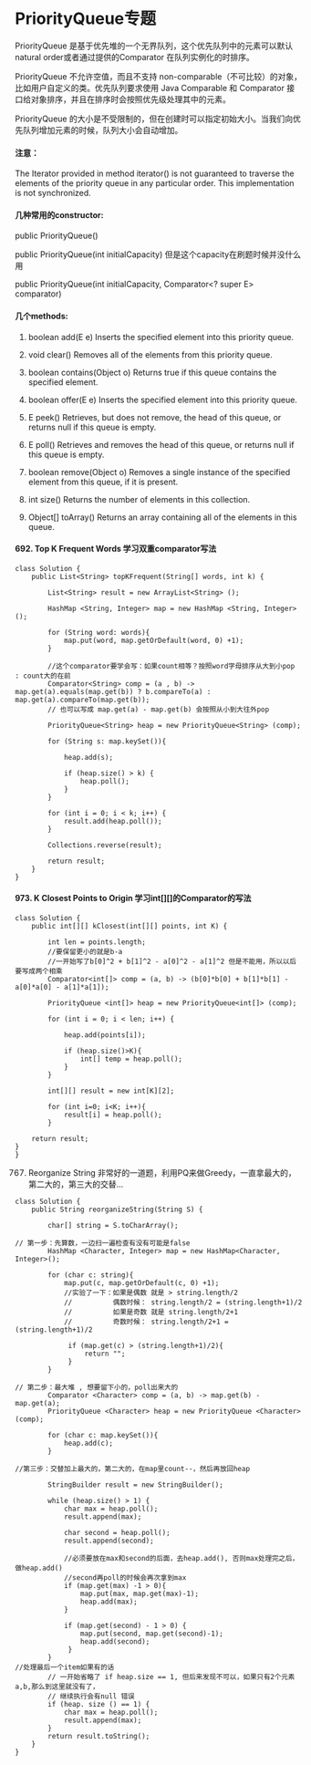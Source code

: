 # PriorityQueue专题

PriorityQueue 是基于优先堆的一个无界队列，这个优先队列中的元素可以默认natural order或者通过提供的Comparator 在队列实例化的时排序。

PriorityQueue 不允许空值，而且不支持 non-comparable（不可比较）的对象，比如用户自定义的类。优先队列要求使用 Java Comparable 和 Comparator 接口给对象排序，并且在排序时会按照优先级处理其中的元素。

PriorityQueue 的大小是不受限制的，但在创建时可以指定初始大小。当我们向优先队列增加元素的时候，队列大小会自动增加。

#### 注意：
The Iterator provided in method iterator() is not guaranteed to traverse the elements of the priority queue in any particular order.
This implementation is not synchronized. 

#### 几种常用的constructor:

public PriorityQueue()

public PriorityQueue(int initialCapacity) 但是这个capacity在刷题时候并没什么用

public PriorityQueue(int initialCapacity, Comparator<? super E> comparator)

#### 几个methods: 

1.	boolean	add(E e)
Inserts the specified element into this priority queue.

2.	void	clear()
Removes all of the elements from this priority queue.

3.	boolean	contains(Object o)
Returns true if this queue contains the specified element.

4.	boolean	offer(E e)
Inserts the specified element into this priority queue.

5.	E	peek()
Retrieves, but does not remove, the head of this queue, or returns null if this queue is empty.

6.	E	poll()
Retrieves and removes the head of this queue, or returns null if this queue is empty.

7.	boolean	remove(Object o)
Removes a single instance of the specified element from this queue, if it is present.

8.	int	size()
Returns the number of elements in this collection.

9.	Object[]	toArray()
Returns an array containing all of the elements in this queue.


#### 692. Top K Frequent Words  学习双重comparator写法

```
class Solution {
    public List<String> topKFrequent(String[] words, int k) {
        
        List<String> result = new ArrayList<String> ();
        
        HashMap <String, Integer> map = new HashMap <String, Integer>();
        
        for (String word: words){
            map.put(word, map.getOrDefault(word, 0) +1);
        }
        
        //这个comparator要学会写：如果count相等？按照word字母排序从大到小pop : count大的在前
        Comparator<String> comp = (a , b) -> map.get(a).equals(map.get(b)) ? b.compareTo(a) : map.get(a).compareTo(map.get(b));
        // 也可以写成 map.get(a) - map.get(b) 会按照从小到大往外pop
        
        PriorityQueue<String> heap = new PriorityQueue<String> (comp);
        
        for (String s: map.keySet()){
            
            heap.add(s);
            
            if (heap.size() > k) {
                heap.poll();
            }
        }
        
        for (int i = 0; i < k; i++) {
            result.add(heap.poll());
        }
        
        Collections.reverse(result);
        
        return result;
    }
}
```

#### 973. K Closest Points to Origin 学习int[][]的Comparator的写法
```
class Solution {
    public int[][] kClosest(int[][] points, int K) {
        
        int len = points.length;
        //要保留更小的就是b-a 
        //一开始写了b[0]^2 + b[1]^2 - a[0]^2 - a[1]^2 但是不能用，所以以后要写成两个相乘
        Comparator<int[]> comp = (a, b) -> (b[0]*b[0] + b[1]*b[1] - a[0]*a[0] - a[1]*a[1]);
        
        PriorityQueue <int[]> heap = new PriorityQueue<int[]> (comp);
        
        for (int i = 0; i < len; i++) {

            heap.add(points[i]);
            
            if (heap.size()>K){
                int[] temp = heap.poll();
            }
        }
    
        int[][] result = new int[K][2];
    
        for (int i=0; i<K; i++){
            result[i] = heap.poll();
        }
    
    return result;
}
}
```

767. Reorganize String 非常好的一道题，利用PQ来做Greedy，一直拿最大的，第二大的，第三大的交替...

```
class Solution {
    public String reorganizeString(String S) {
        
        char[] string = S.toCharArray();
        
// 第一步：先算数，一边扫一遍检查有没有可能是false
        HashMap <Character, Integer> map = new HashMap<Character, Integer>();
        
        for (char c: string){
            map.put(c, map.getOrDefault(c, 0) +1);
            //实验了一下：如果是偶数 就是 > string.length/2 
            //          偶数时候： string.length/2 = (string.length+1)/2
            //          如果是奇数 就是 string.length/2+1
            //          奇数时候： string.length/2+1 =  (string.length+1)/2
            
             if (map.get(c) > (string.length+1)/2){
                 return "";
             }
        }
        
// 第二步：最大堆 , 想要留下小的，poll出来大的
        Comparator <Character> comp = (a, b) -> map.get(b) - map.get(a);
        PriorityQueue <Character> heap = new PriorityQueue <Character>(comp);
        
        for (char c: map.keySet()){
            heap.add(c);
        }
        
//第三步：交替加上最大的，第二大的，在map里count--，然后再放回heap
        
        StringBuilder result = new StringBuilder();
        
        while (heap.size() > 1) {
            char max = heap.poll();
            result.append(max);
            
            char second = heap.poll();
            result.append(second);
            
            //必须要放在max和second的后面，去heap.add(), 否则max处理完之后，做heap.add()
            //second再poll的时候会再次拿到max
            if (map.get(max) -1 > 0){
                map.put(max, map.get(max)-1);
                heap.add(max);
            }
            
            if (map.get(second) - 1 > 0) {
                map.put(second, map.get(second)-1);
                heap.add(second);
             }
        }
//处理最后一个item如果有的话   
        // 一开始省略了 if heap.size == 1, 但后来发现不可以，如果只有2个元素a,b,那么到这里就没有了，
        // 继续执行会有null 错误
        if (heap. size () == 1) {
            char max = heap.poll();
            result.append(max);
        }
        return result.toString();
    }
}

```


